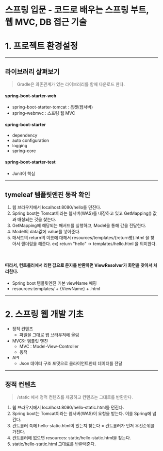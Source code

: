 # 스프링 입문 - 코드로 배우는 스프링 부트, 웹 MVC, DB 접근 기술

# 1. 프로젝트 환경설정

---
## 라이브러리 살펴보기
> Gradle은 의존관계가 있는 라이브러리를 함께 다운로드 한다.

#### spring-boot-starter-web
- spring-boot-starter-tomcat : 톰캣(웹서버)
- spring-webmvc : 스프링 웹 MVC

#### spring-boot-starter
- dependency
- auto configuration
- logging
- spring-core

#### spring-boot-starter-test
- Junit이 핵심
---
## tymeleaf 템플릿엔진 동작 확인
1. 웹 브라우저에서 localhost:8080/hello를 던진다.
2. Spring boot는 Tomcat이라는 웹서버(WAS)를 내장하고 있고 GetMapping() 값과 매칭되는 것을 찾는다. 
3. GetMapping에 해당되는 매서드를 실행하고, Model을 통해 값을 전달한다. 
4. Model의 data값에 value를 넣어준다. 
5. 매서드의 return의 이름에 대해서 resources/templates/{return명}.html 을 찾아서 랜더링을 해준다.
    ex) return "hello" -> templates/hello.html 을 의미한다. 

<br>

#### 따라서, 컨트롤러에서 리턴 값으로 문자를 반환하면 ViewResolver가 화면을 찾아서 처리한다. 
- Spring boot 템플릿엔진 기본 viewName 매핑
- resources:templates/ + {ViewName} + .html

---
# 2. 스프링 웹 개발 기초
- 정적 컨텐츠 
  - 파일을 그대로 웹 브라우저에 올림
- MVC와 템플릿 엔진
  - MVC : Model-View-Controller
  - 동적
- API
  - Json 데이터 구조 포맷으로 클라이언트한테 데이터를 전달

---
## 정적 컨텐츠
> /static 에서 정적 컨텐츠를 제공하고 컨텐츠는 그대로를 반환한다. 
1. 웹 브라우저에서 localhost:8080/hello-static.html를 던진다.
2. Spring boot는 Tomcat이라는 웹서버(WAS)이 요청을 받는다. 이를 Spring에 넘긴다. 
3. 컨트롤러 쪽에 hello-static.html이 있는지 찾는다 = 컨트롤러가 먼저 우선순위를 가진다. 
4. 컨트롤러에 없으면 resources: static/hello-static.html을 찾는다. 
5. static/hello-static.html 그대로를 반환해준다. 
